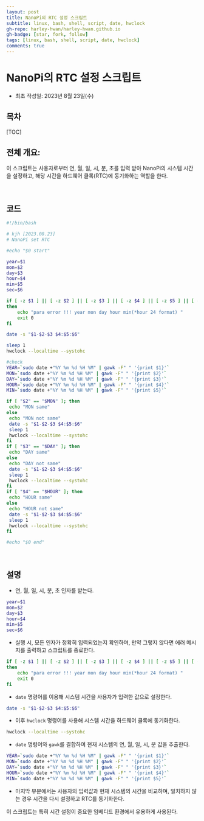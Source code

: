 ```yaml
---
layout: post
title: NanoPi의 RTC 설정 스크립트
subtitle: linux, bash, shell, script, date, hwclock
gh-repo: harley-hwan/harley-hwan.github.io
gh-badge: [star, fork, follow]
tags: [linux, bash, shell, script, date, hwclock]
comments: true
---
```


# NanoPi의 RTC 설정 스크립트

- 최초 작성일: 2023년 8월 23일(수)

## 목차

[TOC]

## 전체 개요:

이 스크립트는 사용자로부터 연, 월, 일, 시, 분, 초를 입력 받아 NanoPi의 시스템 시간을 설정하고, 해당 시간을 하드웨어 클록(RTC)에 동기화하는 역할을 한다.

<br/>

## 코드

```bash
#!/bin/bash

# kjh [2023.08.23]
# NanoPi set RTC

#echo "$0 start"

year=$1
mon=$2
day=$3
hour=$4
min=$5
sec=$6

if [ -z $1 ] || [ -z $2 ] || [ -z $3 ] || [ -z $4 ] || [ -z $5 ] || [ -z $6 ]
then
    echo "para error !!! year mon day hour min(*hour 24 format) "
    exit 0
fi

date -s "$1-$2-$3 $4:$5:$6"

sleep 1
hwclock --localtime --systohc

#check
YEAR=`sudo date +"%Y %m %d %H %M" | gawk -F" " '{print $1}'`
MON=`sudo date +"%Y %m %d %H %M" | gawk -F" " '{print $2}'`
DAY=`sudo date +"%Y %m %d %H %M" | gawk -F" " '{print $3}'`
HOUR=`sudo date +"%Y %m %d %H %M" | gawk -F" " '{print $4}'`
MIN=`sudo date +"%Y %m %d %H %M" | gawk -F" " '{print $5}'`

if [ "$2" == "$MON" ]; then
 echo "MON same"
else
 echo "MON not same"
 date -s "$1-$2-$3 $4:$5:$6"
 sleep 1
 hwclock --localtime --systohc
fi
if [ "$3" == "$DAY" ]; then
 echo "DAY same"
else
 echo "DAY not same"
 date -s "$1-$2-$3 $4:$5:$6"
 sleep 1
 hwclock --localtime --systohc
fi
if [ "$4" == "$HOUR" ]; then
 echo "HOUR same"
else
 echo "HOUR not same"
 date -s "$1-$2-$3 $4:$5:$6"
 sleep 1
 hwclock --localtime --systohc
fi

#echo "$0 end"

```

<br/>

## 설명

- 연, 월, 일, 시, 분, 초 인자를 받는다.

```bash
year=$1
mon=$2
day=$3
hour=$4
min=$5
sec=$6
```

- 실행 시, 모든 인자가 정확히 입력되었는지 확인하며, 만약 그렇지 않다면 에러 메시지를 출력하고 스크립트를 종료한다.

```bash
if [ -z $1 ] || [ -z $2 ] || [ -z $3 ] || [ -z $4 ] || [ -z $5 ] || [ -z $6 ]
then
    echo "para error !!! year mon day hour min(*hour 24 format) "
    exit 0
fi
```

- `date` 명령어를 이용해 시스템 시간을 사용자가 입력한 값으로 설정한다.

```bash
date -s "$1-$2-$3 $4:$5:$6"
```

- 이후 `hwclock` 명령어를 사용해 시스템 시간을 하드웨어 클록에 동기화한다.

```bash
hwclock --localtime --systohc
```

- `date` 명령어와 `gawk`를 결합하여 현재 시스템의 연, 월, 일, 시, 분 값을 추출한다.

```bash
YEAR=`sudo date +"%Y %m %d %H %M" | gawk -F" " '{print $1}'`
MON=`sudo date +"%Y %m %d %H %M" | gawk -F" " '{print $2}'`
DAY=`sudo date +"%Y %m %d %H %M" | gawk -F" " '{print $3}'`
HOUR=`sudo date +"%Y %m %d %H %M" | gawk -F" " '{print $4}'`
MIN=`sudo date +"%Y %m %d %H %M" | gawk -F" " '{print $5}'`
```

- 마지막 부분에서는 사용자의 입력값과 현재 시스템의 시간을 비교하며, 일치하지 않는 경우 시간을 다시 설정하고 RTC를 동기화한다.

이 스크립트는 특히 시간 설정이 중요한 임베디드 환경에서 유용하게 사용된다.
